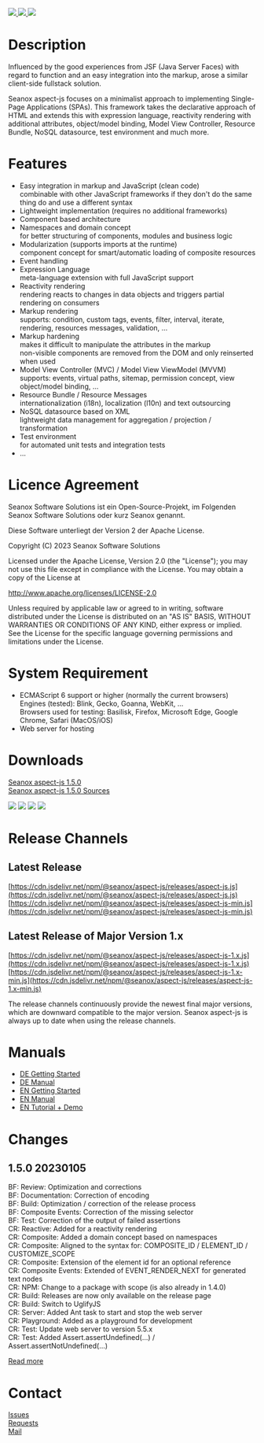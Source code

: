 <p>
  <a href="https://github.com/seanox/aspect-js/pulls"
      title="Development is waiting for new issues / requests / ideas">
    <img src="https://img.shields.io/badge/development-passive-blue?style=for-the-badge">
  </a>  
  <a href="https://github.com/seanox/aspect-js/issues">
    <img src="https://img.shields.io/badge/maintenance-active-green?style=for-the-badge">
  </a>
  <a href="http://seanox.de/contact">
    <img src="https://img.shields.io/badge/support-active-green?style=for-the-badge">
  </a>
</p>


# Description
Influenced by the good experiences from JSF (Java Server Faces) with regard to
function and an easy integration into the markup, arose a similar client-side
fullstack solution.

Seanox aspect-js focuses on a minimalist approach to implementing
Single-Page Applications (SPAs). This framework takes the declarative approach
of HTML and extends this with expression language, reactivity rendering with
additional attributes, object/model binding, Model View Controller, Resource
Bundle, NoSQL datasource, test environment and much more.


# Features
- Easy integration in markup and JavaScript (clean code)  
  combinable with other JavaScript frameworks if they don't do the same thing do
  and use a different syntax
- Lightweight implementation (requires no additional frameworks)
- Component based architecture
- Namespaces and domain concept  
  for better structuring of components, modules and business logic
- Modularization (supports imports at the runtime)  
  component concept for smart/automatic loading of composite resources
- Event handling
- Expression Language  
  meta-language extension with full JavaScript support
- Reactivity rendering  
  rendering reacts to changes in data objects and triggers partial rendering on
  consumers
- Markup rendering  
  supports: condition, custom tags, events, filter, interval, iterate,
  rendering, resources messages, validation, ...
- Markup hardening  
  makes it difficult to manipulate the attributes in the markup  
  non-visible components are removed from the DOM and only reinserted when used  
- Model View Controller (MVC) / Model View ViewModel (MVVM)  
  supports: events, virtual paths, sitemap, permission concept, view
  object/model binding, ...
- Resource Bundle / Resource Messages  
  internationalization (i18n), localization (l10n) and text outsourcing 
- NoSQL datasource based on XML  
  lightweight data management for aggregation / projection / transformation
- Test environment  
  for automated unit tests and integration tests
- ... 


# Licence Agreement
Seanox Software Solutions ist ein Open-Source-Projekt, im Folgenden
Seanox Software Solutions oder kurz Seanox genannt.

Diese Software unterliegt der Version 2 der Apache License.

Copyright (C) 2023 Seanox Software Solutions

Licensed under the Apache License, Version 2.0 (the "License"); you may not use
this file except in compliance with the License. You may obtain a copy of the
License at

http://www.apache.org/licenses/LICENSE-2.0

Unless required by applicable law or agreed to in writing, software distributed
under the License is distributed on an "AS IS" BASIS, WITHOUT WARRANTIES OR
CONDITIONS OF ANY KIND, either express or implied. See the License for the
specific language governing permissions and limitations under the License.


# System Requirement
- ECMAScript 6 support or higher (normally the current browsers)  
  Engines (tested): Blink, Gecko, Goanna, WebKit, ...  
  Browsers used for testing: Basilisk, Firefox, Microsoft Edge, Google Chrome, Safari (MacOS/iOS) 
- Web server for hosting


# Downloads
[Seanox aspect-js 1.5.0](https://github.com/seanox/aspect-js/releases/download/1.5.0/aspect-js-1.5.0.zip)  
[Seanox aspect-js 1.5.0 Sources](https://github.com/seanox/aspect-js/archive/refs/tags/1.5.0.zip)

<p>
  <img src="https://img.shields.io/badge/Blink-tested-green?style=for-the-badge">
  <img src="https://img.shields.io/badge/Gecko-tested-green?style=for-the-badge">
  <img src="https://img.shields.io/badge/Goanna-tested-green?style=for-the-badge">
  <img src="https://img.shields.io/badge/WebKit-tested-green?style=for-the-badge">
</p>


# Release Channels

## Latest Release
[https://cdn.jsdelivr.net/npm/@seanox/aspect-js/releases/aspect-js.js](https://cdn.jsdelivr.net/npm/@seanox/aspect-js/releases/aspect-js.js)  
[https://cdn.jsdelivr.net/npm/@seanox/aspect-js/releases/aspect-js-min.js](https://cdn.jsdelivr.net/npm/@seanox/aspect-js/releases/aspect-js-min.js)

## Latest Release of Major Version 1.x
[https://cdn.jsdelivr.net/npm/@seanox/aspect-js/releases/aspect-js-1.x.js](https://cdn.jsdelivr.net/npm/@seanox/aspect-js/releases/aspect-js-1.x.js)  
[https://cdn.jsdelivr.net/npm/@seanox/aspect-js/releases/aspect-js-1.x-min.js](https://cdn.jsdelivr.net/npm/@seanox/aspect-js/releases/aspect-js-1.x-min.js)

The release channels continuously provide the newest final major versions, which
are downward compatible to the major version. Seanox aspect-js is always up to
date when using the release channels.


# Manuals
- [DE Getting Started](https://github.com/seanox/aspect-js/blob/master/manual/de/introduction.md#einf&uuml;hrung)
- [DE Manual](https://github.com/seanox/aspect-js/tree/master/manual/de#readme)
- [EN Getting Started](https://github.com/seanox/aspect-js/blob/master/manual/en/introduction.md#introduction)
- [EN Manual](https://github.com/seanox/aspect-js/tree/master/manual/en#readme)
- [EN Tutorial + Demo](https://github.com/seanox/aspect-js-tutorial#description)


# Changes
## 1.5.0 20230105  
BF: Review: Optimization and corrections  
BF: Documentation: Correction of encoding  
BF: Build: Optimization / correction of the release process  
BF: Composite Events: Correction of the missing selector  
BF: Test: Correction of the output of failed assertions  
CR: Reactive: Added for a reactivity rendering  
CR: Composite: Added a domain concept based on namespaces  
CR: Composite: Aligned to the syntax for: COMPOSITE_ID / ELEMENT_ID / CUSTOMIZE_SCOPE  
CR: Composite: Extension of the element id for an optional reference  
CR: Composite Events: Extended of EVENT_RENDER_NEXT for generated text nodes  
CR: NPM: Change to a package with scope (is also already in 1.4.0)  
CR: Build: Releases are now only available on the release page  
CR: Build: Switch to UglifyJS  
CR: Server: Added Ant task to start and stop the web server  
CR: Playground: Added as a playground for development  
CR: Test: Update web server to version 5.5.x  
CR: Test: Added Assert.assertUndefined(...) / Assert.assertNotUndefined(...)  

[Read more](https://raw.githubusercontent.com/seanox/aspect-js/master/CHANGES)


# Contact
[Issues](https://github.com/seanox/aspect-js-tutorial/issues)  
[Requests](https://github.com/seanox/aspect-js-tutorial/pulls)  
[Mail](http://seanox.de/contact)
